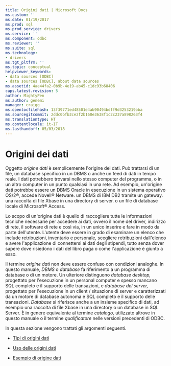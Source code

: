 ```yaml
---
title: Origini dati | Microsoft Docs
ms.custom: ''
ms.date: 01/19/2017
ms.prod: sql
ms.prod_service: drivers
ms.service: ''
ms.component: odbc
ms.reviewer: ''
ms.suite: sql
ms.technology:
- drivers
ms.tgt_pltfrm: ''
ms.topic: conceptual
helpviewer_keywords:
- data sources [ODBC]
- data sources [ODBC], about data sources
ms.assetid: 4ae44fa2-0b9b-4e19-ab45-c1dc93b68406
caps.latest.revision: 5
author: MightyPen
ms.author: genemi
manager: craigg
ms.openlocfilehash: 13f39771ed48501e4ab90494bdff9d3253219bba
ms.sourcegitcommit: 2ddc0bfb3ce2f2b160e3638f1c2c237a898263f4
ms.translationtype: HT
ms.contentlocale: it-IT
ms.lasthandoff: 05/03/2018
---
```

# <a name="data-sources"></a>Origini dei dati
Oggetto *origine dati* è semplicemente l'origine dei dati. Può trattarsi di un file, un database specifico in un DBMS o anche un feed di dati in tempo reale. I dati potrebbero trovarsi nello stesso computer del programma, o in un altro computer in un punto qualsiasi in una rete. Ad esempio, un'origine dati potrebbe essere un DBMS Oracle in esecuzione in un sistema operativo OS/2®, accede Novell® Netware. un DBMS di IBM DB2 tramite un gateway. una raccolta di file Xbase in una directory di server. o un file di database locale di Microsoft® Access.  
  
 Lo scopo di un'origine dati è quello di raccogliere tutte le informazioni tecniche necessarie per accedere ai dati, ovvero il nome del driver, indirizzo di rete, il software di rete e così via, in un unico inserire e fare in modo da parte dell'utente. L'utente deve essere in grado di esaminare un elenco che include retribuzioni, inventario e personale, scegliere retribuzioni dall'elenco e avere l'applicazione di connettersi ai dati degli stipendi, tutto senza dover sapere dove risiedono i dati del libro paga o come l'applicazione è giunto a esso.  
  
 Il termine *origine dati* non deve essere confuso con condizioni analoghe. In questo manuale, *DBMS* o *database* fa riferimento a un programma di database o di un motore. Un ulteriore distinguono *database desktop,* progettato per l'esecuzione in un personal computer e spesso mancano SQL completo e il supporto delle transazioni, e *database del server,* progettato per l'esecuzione in un client / situazione di server e caratterizzati da un motore di database autonoma e SQL completo e il supporto delle transazioni. *Database* si riferisce anche a un insieme specifico di dati, ad esempio una raccolta di file Xbase in una directory o un database in SQL Server. È in genere equivalente al termine *catalogo,* utilizzato altrove in questo manuale o il termine *qualificatore* nelle versioni precedenti di ODBC.  
  
 In questa sezione vengono trattati gli argomenti seguenti.  
  
-   [Tipi di origini dati](../../odbc/reference/types-of-data-sources.md)  
  
-   [Uso delle origini dati](../../odbc/reference/using-data-sources.md)  
  
-   [Esempio di origine dati](../../odbc/reference/data-source-example.md)

